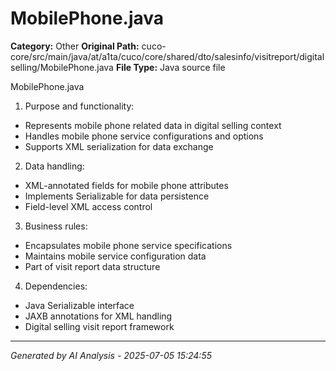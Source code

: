 # MobilePhone.java

**Category:** Other
**Original Path:** cuco-core/src/main/java/at/a1ta/cuco/core/shared/dto/salesinfo/visitreport/digitalselling/MobilePhone.java
**File Type:** Java source file

MobilePhone.java
1. Purpose and functionality:
- Represents mobile phone related data in digital selling context
- Handles mobile phone service configurations and options
- Supports XML serialization for data exchange

2. Data handling:
- XML-annotated fields for mobile phone attributes
- Implements Serializable for data persistence
- Field-level XML access control

3. Business rules:
- Encapsulates mobile phone service specifications
- Maintains mobile service configuration data
- Part of visit report data structure

4. Dependencies:
- Java Serializable interface
- JAXB annotations for XML handling
- Digital selling visit report framework

---
*Generated by AI Analysis - 2025-07-05 15:24:55*
